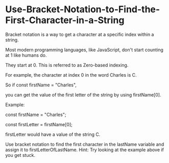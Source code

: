 # Use-Bracket-Notation-to-Find-the-First-Character-in-a-String

Bracket notation is a way to get a character at a specific index within a string.

Most modern programming languages, like JavaScript, don't start counting at 1 like humans do. 

They start at 0. This is referred to as Zero-based indexing.

For example, the character at index 0 in the word Charles is C. 

So if const firstName = "Charles", 

you can get the value of the first letter of the string by using firstName[0].

Example:

const firstName = "Charles";

const firstLetter = firstName[0];

firstLetter would have a value of the string C.

Use bracket notation to find the first character in the lastName variable and assign it to firstLetterOfLastName.
Hint: Try looking at the example above if you get stuck.
